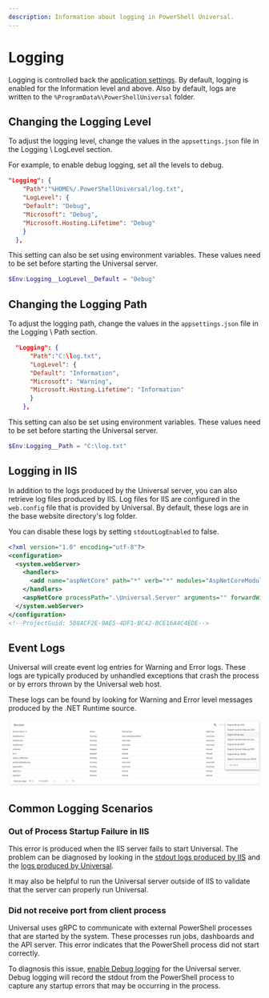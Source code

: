 ```yaml
---
description: Information about logging in PowerShell Universal.
---
```


# Logging

Logging is controlled back the [application settings](../config/settings.md). By default, logging is enabled for the Information level and above. Also by default, logs are written to the `%ProgramData%\PowerShellUniversal` folder. 

## Changing the Logging Level

To adjust the logging level, change the values in the `appsettings.json` file in the Logging \ LogLevel section. 

For example, to enable debug logging, set all the levels to debug. 

```json
"Logging": {
    "Path":"%HOME%/.PowerShellUniversal/log.txt",
    "LogLevel": {
    "Default": "Debug",
    "Microsoft": "Debug",
    "Microsoft.Hosting.Lifetime": "Debug"
    }
  },
```

This setting can also be set using environment variables. These values need to be set before starting the Universal server. 

```PowerShell
$Env:Logging__LogLevel__Default = "Debug"
```

## Changing the Logging Path

To adjust the logging path, change the values in the `appsettings.json` file in the Logging \ Path section. 

```json
  "Logging": {
      "Path":"C:\log.txt",
      "LogLevel": {
      "Default": "Information",
      "Microsoft": "Warning",
      "Microsoft.Hosting.Lifetime": "Information"
      }
    },
```

This setting can also be set using environment variables. These values need to be set before starting the Universal server. 

```PowerShell
$Env:Logging__Path = "C:\log.txt"
```

## Logging in IIS

In addition to the logs produced by the Universal server, you can also retrieve log files produced by IIS. Log files for IIS are configured in the `web.config` file that is provided by Universal. By default, these logs are in the base website directory's log folder.

You can disable these logs by setting `stdoutLogEnabled` to false. 

```xml
<?xml version="1.0" encoding="utf-8"?>
<configuration>
  <system.webServer>
    <handlers>
      <add name="aspNetCore" path="*" verb="*" modules="AspNetCoreModuleV2" resourceType="Unspecified" />
    </handlers>
    <aspNetCore processPath=".\Universal.Server" arguments="" forwardWindowsAuthToken="false" stdoutLogEnabled="true" stdoutLogFile=".\logs\log" hostingModel="OutOfProcess" />
  </system.webServer>
</configuration>
<!--ProjectGuid: 588ACF2E-9AE5-4DF1-BC42-BCE16A4C4EDE-->
```

## Event Logs

Universal will create event log entries for Warning and Error logs. These logs are typically produced by unhandled exceptions that crash the process or by errors thrown by the Universal web host.

These logs can be found by looking for Warning and Error level messages produced by the .NET Runtime source.

![](../.gitbook/assets/image%20%28169%29.png)

## Common Logging Scenarios

### Out of Process Startup Failure in IIS

This error is produced when the IIS server fails to start Universal. The problem can be diagnosed by looking in the [stdout logs produced by IIS](logging.md#logging-in-iis) and the [logs produced by Universal](logging.md). 

It may also be helpful to run the Universal server outside of IIS to validate that the server can properly run Universal. 

### Did not receive port from client process

Universal uses gRPC to communicate with external PowerShell processes that are started by the system. These processes run jobs, dashboards and the API server. This error indicates that the PowerShell process did not start correctly. 

To diagnosis this issue, [enable Debug logging](logging.md#changing-the-logging-level) for the Universal server. Debug logging will record the stdout from the PowerShell process to capture any startup errors that may be occurring in the process. 


